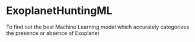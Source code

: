 # ExoplanetHuntingML
To find out the best Machine Learning model which accurately categorizes the presence or absence of Exoplanet
